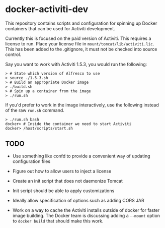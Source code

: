 # docker-activiti-dev

This repository contains scripts and configuration for spinning up
Docker containers that can be used for Activiti development.

Currently this is focused on the paid version of Activiti. This requires
a license to run. Place your license file in 
`mount/tomcat/lib/activiti.lic`. This has been added to the .gitignore,
it must not be checked into source control.

Say you want to work with Activiti 1.5.3, you would run the following:

```
> # State which version of Alfresco to use
> source ./1.5.3.sh
> # Build an appropriate Docker image
> ./build.sh
> # Spin up a container from the image
> ./run.sh
```

If you'd prefer to work in the image interactively, use the following
instead of the raw `run.sh` command.

```
> ./run.sh bash
docker> # Inside the container we need to start Activiti
docker> /host/scripts/start.sh
```

## TODO

- Use something like confd to provide a convenient way of updating 
  configuration files

- Figure out how to allow users to inject a license

- Create an init script that does not daemonize Tomcat

- Init script should be able to apply customizations

- Ideally allow specification of options such as adding CORS JAR

- Work on a way to cache the Activiti installs outside of docker for faster image
  building. The Docker team is discussing adding a `--mount` option to `docker build`
  that should make this work.
